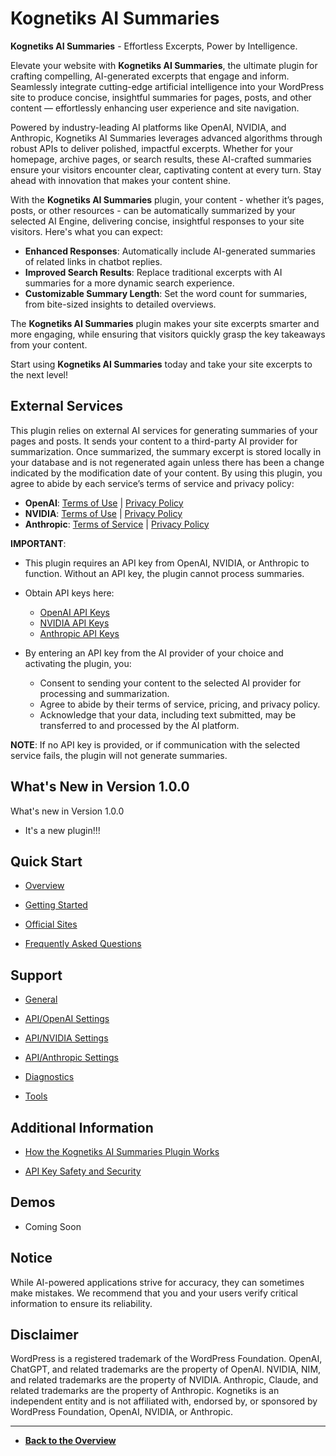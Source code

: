 # **Kognetiks AI Summaries**

**Kognetiks AI Summaries** - Effortless Excerpts, Power by Intelligence.

Elevate your website with **Kognetiks AI Summaries**, the ultimate plugin for crafting compelling, AI-generated excerpts that engage and inform. Seamlessly integrate cutting-edge artificial intelligence into your WordPress site to produce concise, insightful summaries for pages, posts, and other content — effortlessly enhancing user experience and site navigation.

Powered by industry-leading AI platforms like OpenAI, NVIDIA, and Anthropic, Kognetiks AI Summaries leverages advanced algorithms through robust APIs to deliver polished, impactful excerpts. Whether for your homepage, archive pages, or search results, these AI-crafted summaries ensure your visitors encounter clear, captivating content at every turn. Stay ahead with innovation that makes your content shine.

With the **Kognetiks AI Summaries** plugin, your content - whether it’s pages, posts, or other resources - can be automatically summarized by your selected AI Engine, delivering concise, insightful responses to your site visitors.  Here's what you can expect:

- **Enhanced Responses**: Automatically include AI-generated summaries of related links in chatbot replies.  
- **Improved Search Results**: Replace traditional excerpts with AI summaries for a more dynamic search experience.  
- **Customizable Summary Length**: Set the word count for summaries, from bite-sized insights to detailed overviews.

The **Kognetiks AI Summaries** plugin makes your site excerpts smarter and more engaging, while ensuring that visitors quickly grasp the key takeaways from your content.

Start using **Kognetiks AI Summaries** today and take your site excerpts to the next level!

## External Services

This plugin relies on external AI services for generating summaries of your pages and posts. It sends your content to a third-party AI provider for summarization. Once summarized, the summary excerpt is stored locally in your database and is not regenerated again unless there has been a change indicated by the modification date of your content. By using this plugin, you agree to abide by each service’s terms of service and privacy policy:

- **OpenAI**: [Terms of Use](https://platform.openai.com/terms) | [Privacy Policy](https://openai.com/policies/privacy-policy/)
- **NVIDIA**: [Terms of Use](https://www.nvidia.com/en-us/about-nvidia/nv-accounts/) | [Privacy Policy](https://www.nvidia.com/en-us/about-nvidia/privacy-policy/)
- **Anthropic**: [Terms of Service](https://www.anthropic.com/legal/consumer-terms) | [Privacy Policy](https://docs.anthropic.com/en/docs/legal-center/privacy)

**IMPORTANT**:

- This plugin requires an API key from OpenAI, NVIDIA, or Anthropic to function. Without an API key, the plugin cannot process summaries.

- Obtain API keys here:

    - [OpenAI API Keys](https://platform.openai.com/account/api-keys)
    - [NVIDIA API Keys](https://developer.nvidia.com/nim)
    - [Anthropic API Keys](https://www.anthropic.com/)

- By entering an API key from the AI provider of your choice and activating the plugin, you:

    - Consent to sending your content to the selected AI provider for processing and summarization.
    - Agree to abide by their terms of service, pricing, and privacy policy.
    - Acknowledge that your data, including text submitted, may be transferred to and processed by the AI platform.

**NOTE**: If no API key is provided, or if communication with the selected service fails, the plugin will not generate summaries.

## What's New in Version 1.0.0

What's new in Version 1.0.0

- It's a new plugin!!!

## Quick Start

- [Overview](support/overview.md)

- [Getting Started](support/getting-started.md)

- [Official Sites](support/official-sites.md)

- [Frequently Asked Questions](support/faqs.md)

## Support

- [General](settings/settings.md)

- [API/OpenAI Settings](api-settings/api-openai-settings.md)

- [API/NVIDIA Settings](api-settings/api-nvidia-settings.md)

- [API/Anthropic Settings](api-settings/api-anthropic-settings.md)

- [Diagnostics](diagnostics/diagnostics.md)

- [Tools](tools/tools.md)

## Additional Information

- [How the Kognetiks AI Summaries Plugin Works](support/how-it-works.md)

- [API Key Safety and Security](support/api-key-safety-and-security.md)

## Demos

- Coming Soon

## Notice

While AI-powered applications strive for accuracy, they can sometimes make mistakes. We recommend that you and your users verify critical information to ensure its reliability.

## Disclaimer

WordPress is a registered trademark of the WordPress Foundation. OpenAI, ChatGPT, and related trademarks are the property of OpenAI. NVIDIA, NIM, and related trademarks are the property of NVIDIA. Anthropic, Claude, and related trademarks are the property of Anthropic. Kognetiks is an independent entity and is not affiliated with, endorsed by, or sponsored by WordPress Foundation, OpenAI, NVIDIA, or Anthropic.

---

* **[Back to the Overview](/overview.md)**
